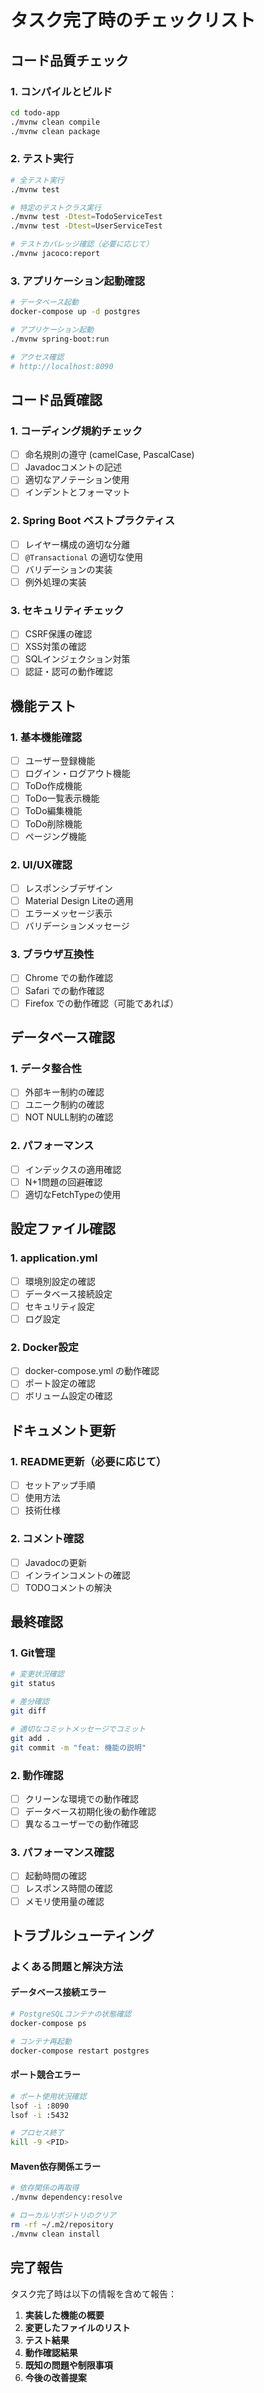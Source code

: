 # タスク完了時のチェックリスト

## コード品質チェック

### 1. コンパイルとビルド
```bash
cd todo-app
./mvnw clean compile
./mvnw clean package
```

### 2. テスト実行
```bash
# 全テスト実行
./mvnw test

# 特定のテストクラス実行
./mvnw test -Dtest=TodoServiceTest
./mvnw test -Dtest=UserServiceTest

# テストカバレッジ確認（必要に応じて）
./mvnw jacoco:report
```

### 3. アプリケーション起動確認
```bash
# データベース起動
docker-compose up -d postgres

# アプリケーション起動
./mvnw spring-boot:run

# アクセス確認
# http://localhost:8090
```

## コード品質確認

### 1. コーディング規約チェック
- [ ] 命名規則の遵守 (camelCase, PascalCase)
- [ ] Javadocコメントの記述
- [ ] 適切なアノテーション使用
- [ ] インデントとフォーマット

### 2. Spring Boot ベストプラクティス
- [ ] レイヤー構成の適切な分離
- [ ] `@Transactional` の適切な使用
- [ ] バリデーションの実装
- [ ] 例外処理の実装

### 3. セキュリティチェック
- [ ] CSRF保護の確認
- [ ] XSS対策の確認
- [ ] SQLインジェクション対策
- [ ] 認証・認可の動作確認

## 機能テスト

### 1. 基本機能確認
- [ ] ユーザー登録機能
- [ ] ログイン・ログアウト機能
- [ ] ToDo作成機能
- [ ] ToDo一覧表示機能
- [ ] ToDo編集機能
- [ ] ToDo削除機能
- [ ] ページング機能

### 2. UI/UX確認
- [ ] レスポンシブデザイン
- [ ] Material Design Liteの適用
- [ ] エラーメッセージ表示
- [ ] バリデーションメッセージ

### 3. ブラウザ互換性
- [ ] Chrome での動作確認
- [ ] Safari での動作確認
- [ ] Firefox での動作確認（可能であれば）

## データベース確認

### 1. データ整合性
- [ ] 外部キー制約の確認
- [ ] ユニーク制約の確認
- [ ] NOT NULL制約の確認

### 2. パフォーマンス
- [ ] インデックスの適用確認
- [ ] N+1問題の回避確認
- [ ] 適切なFetchTypeの使用

## 設定ファイル確認

### 1. application.yml
- [ ] 環境別設定の確認
- [ ] データベース接続設定
- [ ] セキュリティ設定
- [ ] ログ設定

### 2. Docker設定
- [ ] docker-compose.yml の動作確認
- [ ] ポート設定の確認
- [ ] ボリューム設定の確認

## ドキュメント更新

### 1. README更新（必要に応じて）
- [ ] セットアップ手順
- [ ] 使用方法
- [ ] 技術仕様

### 2. コメント確認
- [ ] Javadocの更新
- [ ] インラインコメントの確認
- [ ] TODOコメントの解決

## 最終確認

### 1. Git管理
```bash
# 変更状況確認
git status

# 差分確認
git diff

# 適切なコミットメッセージでコミット
git add .
git commit -m "feat: 機能の説明"
```

### 2. 動作確認
- [ ] クリーンな環境での動作確認
- [ ] データベース初期化後の動作確認
- [ ] 異なるユーザーでの動作確認

### 3. パフォーマンス確認
- [ ] 起動時間の確認
- [ ] レスポンス時間の確認
- [ ] メモリ使用量の確認

## トラブルシューティング

### よくある問題と解決方法

#### データベース接続エラー
```bash
# PostgreSQLコンテナの状態確認
docker-compose ps

# コンテナ再起動
docker-compose restart postgres
```

#### ポート競合エラー
```bash
# ポート使用状況確認
lsof -i :8090
lsof -i :5432

# プロセス終了
kill -9 <PID>
```

#### Maven依存関係エラー
```bash
# 依存関係の再取得
./mvnw dependency:resolve

# ローカルリポジトリのクリア
rm -rf ~/.m2/repository
./mvnw clean install
```

## 完了報告

タスク完了時は以下の情報を含めて報告：

1. **実装した機能の概要**
2. **変更したファイルのリスト**
3. **テスト結果**
4. **動作確認結果**
5. **既知の問題や制限事項**
6. **今後の改善提案**
